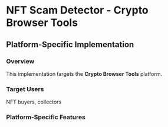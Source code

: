 # NFT Scam Detector - Crypto Browser Tools

## Platform-Specific Implementation

### Overview
This implementation targets the **Crypto Browser Tools** platform.

### Target Users
NFT buyers, collectors

### Platform-Specific Features
